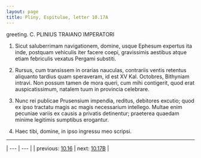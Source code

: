 ```yaml
---
layout: page
title: Pliny, Espitulae, letter 10.17A
---
```


greeting. C. PLINIUS TRAIANO IMPERATORI



1. Sicut saluberrimam navigationem, domine, usque Ephesum expertus ita inde, postquam vehiculis iter facere coepi, gravissimis aestibus atque etiam febriculis vexatus Pergami substiti.



2. Rursus, cum transissem in orarias nauculas, contrariis ventis retentus aliquanto tardius quam speraveram, id est XV Kal. Octobres, Bithyniam intravi. Non possum tamen de mora queri, cum mihi contigerit, quod erat auspicatissimum, natalem tuum in provincia celebrare.



3. Nunc rei publicae Prusensium impendia, reditus, debitores excutio; quod ex ipso tractatu magis ac magis necessarium intellego. Multae enim pecuniae variis ex causis a privatis detinentur; praeterea quaedam minime legitimis sumptibus erogantur.



4. Haec tibi, domine, in ipso ingressu meo scripsi.



---

| --- | --- |
| previous: [10.16](../10.16/) | next: [10.17B](../10.17B/) |